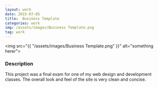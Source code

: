 ```yaml
---
layout: work
date: 2015-07-05
title:  Business Template
categories: work
img: /assets/images/Business Template.png
tag: work
---
```


<img src="{{ "/assets/images/Business Template.png" }}" alt="something herer">





### Description 

This project was a final exam for one of my web design and development classes. The overall look and feel of the site is very clean and concise.

